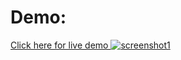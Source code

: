 # Demo: #

[Click here for live demo ![screenshot1](https://cloud.githubusercontent.com/assets/647092/12250806/df6a46fe-b8c1-11e5-8ab7-9336556bc8b4.png)
](http://timhutton.github.io/mobius-transforms/)
